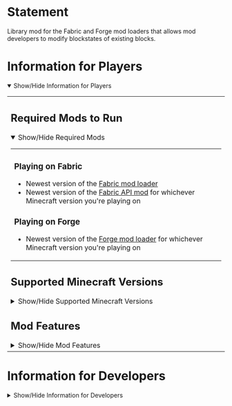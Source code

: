
# Statement
Library mod for the Fabric and Forge mod loaders that allows mod developers to modify blockstates of existing blocks.  

# Information for Players
<details open>
<summary>Show/Hide Information for Players</summary><table width=100%><td>

## Required Mods to Run
<details open>
<summary>Show/Hide Required Mods</summary><table width=100%><td>

### Playing on Fabric

- Newest version of the [Fabric mod loader](https://fabricmc.net/use/)  
- Newest version of the [Fabric A](https://www.curseforge.com/minecraft/mc-mods/fabric-api/files/all)[PI mod](https://modrinth.com/mod/fabric-api/versions) for whichever Minecraft version you're playing on

### Playing on Forge

- Newest version of the [Forge mod loader](https://files.minecraftforge.net/net/minecraftforge/forge/) for whichever Minecraft version you're playing on
</td></table></details>

## Supported Minecraft Versions
<details>
<summary>Show/Hide Supported Minecraft Versions</summary><table width=100%><td>

### Fabric Versions
Supported Versions of `Statement-x.y.z+1.14.4-1.19.1`:  
`1.14.4`, `1.15.2`, `1.16.5`, `1.17.1`, `1.18.2`, `1.19.1`

### Forge Versions

Supported Versions of `Statement-x.y.z+1.16.5-forge`:  
`1.16.5`

Supported Versions of `Statement-x.y.z+1.17.1-forge`:  
`1.17.1`

Supported Versions of `Statement-x.y.z+1.18.2-forge`:  
`1.18.2`

Supported Versions of `Statement-x.y.z+1.19.1-forge`:  
`1.19.1`

</td></table></details>

## Mod Features
<details>
<summary>Show/Hide Mod Features</summary><table width=100%><td></br>

Statement allows mod developers to:

- Safely add and remove blockstate properties to/from existing blocks
- Make new properties which would have a mutable collection of values that can be modified later
- Perform the above points such that parts of vanilla that aren't coded with blockstate property mutability in mind don't break (e.g. certain parts of worldgen)
- Have certain blockstates sync to the client as another type of blockstate (e.g. a property that only exists serverside)
- Have certain blockstates' IDs be placed at the end of the blockstate ID list (prevents possible gaps in the ID list when combined with e.g. serverside properties)
</td></table></details>
</td></table></details>

# Information for Developers
<details>
<summary>Show/Hide Information for Developers</summary><table width=100%><td>

## Adding a Dependency
<details open>
<summary>Show/Hide Dependency Information</summary><table width=100%><td>

### Maven

<details open>
<summary>Show/Hide Maven Information</summary><table width=100%><td>

To make use of Statement in your own mod, you'll first need to go to your `repositories` block near the top of your `build.gradle` and </br>add JitPack to the bottom of the block like below:

```groovy
repositories {
	// ... your other maven repositories above ...
	maven {
		url = "https://jitpack.io"
	}
}
```
</td></table></details>

### Mod Version and Dependency Configuration

<details open>
<summary>Show/Hide Dependency Configuration Information</summary><table width=100%><td>

Now that a Maven repository is specified, add `statement_version=x.y.z-w` to your `gradle.properties`, replacing `x.y.z-w` with one </br>of the available version strings from the [list of release tags](../../tags).

Lastly, in your `build.gradle`'s `dependencies` block, add the corresponding line from below depending on your mod loader:

#### Developing for Fabric with Loom

```groovy
modApi("com.github.Virtuoel:Statement:${statement_version}", {
	exclude group: "net.fabricmc.fabric-api"
})
```

#### Developing for Forge with ForgeGradle

```groovy
api fg.deobf("com.github.Virtuoel:Statement:${statement_version}")
```

#### Developing for Forge with Architectury Loom

```groovy
modApi("com.github.Virtuoel:Statement:${statement_version}")
```
</td></table></details>

### Fixing Mixins of Dependencies If Using Older ForgeGradle (4 and below)

<details>
<summary>Show/Hide Fix for Dependency Mixins on Older ForgeGradle</summary><table width=100%><td>

If you're using Forge with ForgeGradle 4 or older, make sure refmap remapping is enabled in your `build.gradle`'s run configuration blocks.

Make sure the following lines are present in the `client {}`, `server {}`, and `data {}` run configuration blocks.

```groovy
property 'mixin.env.remapRefMap', 'true'
property 'mixin.env.refMapRemappingFile', "${buildDir}/createSrgToMcp/output.srg"
```

Then regenerate your run configurations with `genEclipseRuns`, `genIntellijRuns`, or `genVSCodeRuns` depending on your IDE.
</td></table></details>
</td></table></details>
<!--
## API Information
<details>
<summary>Show/Hide API Information</summary><table width=100%><td>

### WIP

</td></table></details>
-->
</td></table></details>
